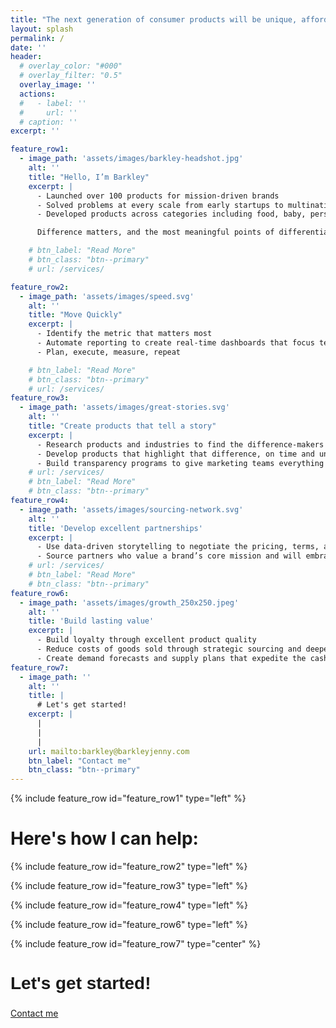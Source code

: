 ```yaml
---
title: "The next generation of consumer products will be unique, affordable, and they will tell stories that drive change."
layout: splash
permalink: /
date: ''
header:
  # overlay_color: "#000"
  # overlay_filter: "0.5"
  overlay_image: ''
  actions:
  #   - label: ''
  #     url: ''
  # caption: ''
excerpt: ''

feature_row1:
  - image_path: 'assets/images/barkley-headshot.jpg'
    alt: ''
    title: "Hello, I’m Barkley"
    excerpt: |
      - Launched over 100 products for mission-driven brands
      - Solved problems at every scale from early startups to multinationals
      - Developed products across categories including food, baby, personal care, and supplements

      Difference matters, and the most meaningful points of differentiation start with the supply chain and operations.

    # btn_label: "Read More"
    # btn_class: "btn--primary"
    # url: /services/

feature_row2:
  - image_path: 'assets/images/speed.svg'
    alt: ''
    title: "Move Quickly"
    excerpt: |
      - Identify the metric that matters most
      - Automate reporting to create real-time dashboards that focus teams and drive progress
      - Plan, execute, measure, repeat

    # btn_label: "Read More"
    # btn_class: "btn--primary"
    # url: /services/
feature_row3: 
  - image_path: 'assets/images/great-stories.svg'
    alt: ''
    title: "Create products that tell a story"
    excerpt: |
      - Research products and industries to find the difference-makers
      - Develop products that highlight that difference, on time and under budget
      - Build transparency programs to give marketing teams everything they need to tell great stories
    # url: /services/
    # btn_label: "Read More"
    # btn_class: "btn--primary"
feature_row4:
  - image_path: 'assets/images/sourcing-network.svg'
    alt: ''   
    title: 'Develop excellent partnerships'
    excerpt: |
      - Use data-driven storytelling to negotiate the pricing, terms, and service levels that will make consumers think differently 
      - Source partners who value a brand’s core mission and will embrace change
    # url: /services/
    # btn_label: "Read More"
    # btn_class: "btn--primary"
feature_row6:
  - image_path: 'assets/images/growth_250x250.jpeg'
    alt: ''   
    title: 'Build lasting value'
    excerpt: |
      - Build loyalty through excellent product quality
      - Reduce costs of goods sold through strategic sourcing and deeper partnerships
      - Create demand forecasts and supply plans that expedite the cash cycle and minimize obsolescence and chargebacks
feature_row7: 
  - image_path: ''
    alt: ''
    title: |
      # Let's get started!
    excerpt: |
      |
      |
      |
    url: mailto:barkley@barkleyjenny.com
    btn_label: "Contact me"
    btn_class: "btn--primary"   
---
```


{% include feature_row id="feature_row1" type="left" %}

<!-- Apply the marker-title class directly to the title -->
<h1 class="page__title marker-title">Here's how I can help:</h1>

{% include feature_row id="feature_row2" type="left" %}

{% include feature_row id="feature_row3" type="left" %}

{% include feature_row id="feature_row4" type="left" %}

{% include feature_row id="feature_row6" type="left" %}

{% include feature_row id="feature_row7" type="center" %}
  <!-- Apply inline styles to the specific title and button container -->
  <div class="feature__item--center" style="height: 100%;">
    <div class="archive__item">
      <div class="archive__item-teaser">
        <h2 style="font-family: 'Your Custom Font', sans-serif; font-weight: bold; font-size: 2em;">Let's get started!</h2>
        <a href="mailto:myemail" class="btn btn--primary center">Contact me</a>
      </div>
    </div>
  </div>
{% endinclude %}
